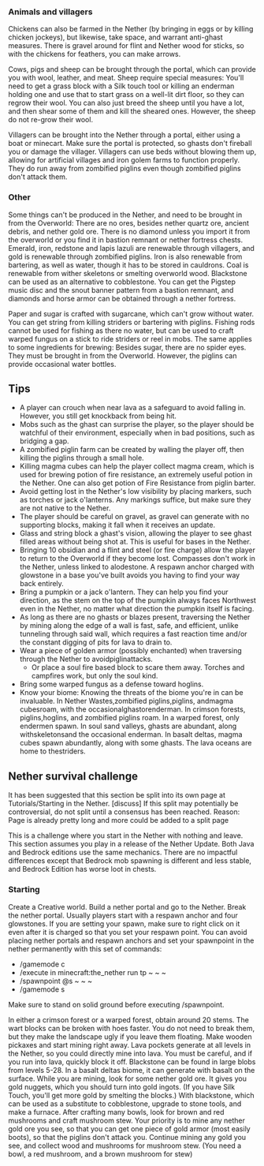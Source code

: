 ### Animals and villagers
Chickens can also be farmed in the Nether (by bringing in eggs or by killing chicken jockeys), but likewise, take space, and warrant anti-ghast measures. There is gravel around for flint and Nether wood for sticks, so with the chickens for feathers, you can make arrows.

Cows, pigs and sheep can be brought through the portal, which can provide you with wool, leather, and meat. Sheep require special measures: You'll need to get a grass block with a Silk touch tool or killing an enderman holding one and use that to start grass on a well-lit dirt floor, so they can regrow their wool. You can also just breed the sheep until you have a lot, and then shear some of them and kill the sheared ones. However, the sheep do not re-grow their wool.

Villagers can be brought into the Nether through a portal, either using a boat or minecart. Make sure the portal is protected, so ghasts don't fireball you or damage the villager. Villagers can use beds without blowing them up, allowing for artificial villages and iron golem farms to function properly. They do run away from zombified piglins even though zombified piglins don't attack them.

### Other
Some things can't be produced in the Nether, and need to be brought in from the Overworld: There are no ores, besides nether quartz ore, ancient debris, and nether gold ore. There is no diamond unless you import it from the overworld or you find it in bastion remnant or nether fortress chests. Emerald, iron, redstone and lapis lazuli are renewable through villagers, and gold is renewable through zombified piglins. Iron is also renewable from bartering, as well as water, though it has to be stored in cauldrons. Coal is renewable from wither skeletons or smelting overworld wood. Blackstone can be used as an alternative to cobblestone. You can get the Pigstep music disc and the snout banner pattern from a bastion remnant, and diamonds and horse armor can be obtained through a nether fortress.

Paper and sugar is crafted with sugarcane, which can't grow without water. You can get string from killing striders or bartering with piglins. Fishing rods cannot be used for fishing as there no water, but can be used to craft warped fungus on a stick to ride striders or reel in mobs. The same applies to some ingredients for brewing: Besides sugar, there are no spider eyes. They must be brought in from the Overworld.  However, the piglins can provide occasional water bottles.

## Tips
- A player can crouch when near lava as a safeguard to avoid falling in. However, you still get knockback from being hit.
- Mobs such as the ghast can surprise the player, so the player should be watchful of their environment, especially when in bad positions, such as bridging a gap.
- A zombified piglin farm can be created by walling the player off, then killing the piglins through a small hole.
- Killing magma cubes can help the player collect magma cream, which is used for brewing potion of fire resistance, an extremely useful potion in the Nether. One can also get potion of Fire Resistance from piglin barter.
- Avoid getting lost in the Nether's low visibility by placing markers, such as torches or jack o'lanterns. Any markings suffice, but make sure they are not native to the Nether.
- The player should be careful on gravel, as gravel can generate with no supporting blocks, making it fall when it receives an update.
- Glass and string block a ghast's vision, allowing the player to see ghast filled areas without being shot at. This is useful for bases in the Nether.
- Bringing 10 obsidian and a flint and steel (or fire charge) allow the player to return to the Overworld if they become lost. Compasses don't work in the Nether, unless linked to alodestone. A respawn anchor charged with glowstone in a base you've built avoids you having to find your way back entirely.
- Bring a pumpkin or a jack o'lantern. They can help you find your direction, as the stem on the top of the pumpkin always faces Northwest even in the Nether, no matter what direction the pumpkin itself is facing.
- As long as there are no ghasts or blazes present, traversing the Nether by mining along the edge of a wall is fast, safe, and efficient, unlike tunneling through said wall, which requires a fast reaction time and/or the constant digging of pits for lava to drain to.
- Wear a piece of golden armor  (possibly enchanted) when traversing through the Nether to avoidpiglinattacks.
	- Or place a soul fire based block to scare them away. Torches and campfires work, but only the soul kind.
- Bring some warped fungus as a defense toward hoglins.
- Know your biome: Knowing the threats of the biome you're in can be invaluable. In Nether Wastes,zombified piglins,piglins, andmagma cubesroam, with the occasionalghastorenderman. In crimson forests, piglins,hoglins, and zombified piglins roam. In a warped forest, only endermen spawn. In soul sand valleys, ghasts are abundant, along withskeletonsand the occasional enderman. In basalt deltas, magma cubes spawn abundantly, along with some ghasts. The lava oceans are home to thestriders.

## Nether survival challenge

  

It has been suggested that  this section be split into its own page  at Tutorials/Starting in the Nether. [discuss]
If this split may potentially be controversial, do not split until a consensus has been reached. Reason: Page is already pretty long and more could be added to a split page


This is a challenge where you start in the Nether with nothing and leave. This section assumes you play in a release of the Nether Update. Both Java and Bedrock editions use the same mechanics. There are no impactful differences except that Bedrock mob spawning is different and less stable, and Bedrock Edition has worse loot in chests. 

### Starting
Create a Creative world. Build a nether portal and go to the Nether. Break the nether portal. Usually players start with a respawn anchor and four glowstones. If you are setting your spawn, make sure to right click on it even after it is charged so that you set your respawn point. You can avoid placing nether portals and respawn anchors and set your spawnpoint in the nether permanently with this set of commands: 

- /gamemode c
- /execute in minecraft:the_nether run tp ~ ~ ~
- /spawnpoint @s ~ ~ ~
- /gamemode s

Make sure to stand on solid ground before executing /spawnpoint.

In either a crimson forest or a warped forest, obtain around 20 stems. The wart blocks can be broken with hoes faster. You do not need to break them, but they make the landscape ugly if you leave them floating. Make wooden pickaxes and start mining right away. Lava pockets generate at all levels in the Nether, so you could directly mine into lava. You must be careful, and if you run into lava, quickly block it off. Blackstone can be found in large blobs from levels 5-28. In a basalt deltas biome, it can generate with basalt on the surface. While you are mining, look for some nether gold ore. It gives you gold nuggets, which you should turn into gold ingots. (If you have Silk Touch, you'll get more gold by smelting the blocks.) With blackstone, which can be used as a substitute to cobblestone, upgrade to stone tools, and make a furnace. After crafting many bowls, look for brown and red mushrooms and craft mushroom stew. Your priority is to mine any nether gold ore you see, so that you can get one piece of gold armor (most easily boots), so that the piglins don't attack you. Continue mining any gold you see, and collect wood and mushrooms for mushroom stew. (You need a bowl, a red mushroom, and a brown mushroom for stew) 

